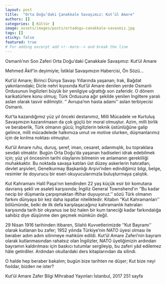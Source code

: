 ```yaml
---
layout: post
title:  "Orta Doğu’daki Çanakkale Savaşımız: Kut’ül Amare"
authors: []
categories: [ Kültür ]
image: assets/images/posts/ortadogu-canakkale-savasmiz.jpg
tags: []
sticky: false
featured: true
# For adding excerpt add <!--more--> and break the line
---
```

Osmanlı’nın Son Zaferi Orta Doğu’daki Çanakkale Savaşımız: Kut’ül Amare

Mehmed Âkif’in deyimiyle; İstiklal Savaşımızın Habercisi, Ön Sözü…

Kut’ül Amare; Birinci Dünya Savaşı Yıllarında yaşanan; Irak, Bağdat yakınlarındaki; Dicle nehri kıyısında Kut’ül Amare denilen yerde Osmanlı Ordusunun İngilizleri büyük bir yenilgiye uğrattığı son zaferidir. O dönem karikatürlere konu olmuş; Türk Ordusuna ağır şekilde yenilen İngiltere yaralı aslan olarak tasvir edilmiştir. ‘’ Avrupa’nın hasta adamı’’ aslan terbiyecisi Osmanlı.
<!--more-->

Kut’ta kazandığımız yüz yıl önceki destanımız, Milli Mücadele ve Kurtuluş Savaşımızın kazanılmasın da çok güçlü bir moral olmuştur. Azim, milli birlik ve beraberlik, Türk olmanın gücü; İngilizlerin teknik üstünlüğüne galip gelince, milli mücadelede halkımıza umut ve motive olurken, düşmanlarımız için de kırılma noktası olmuştur.

Kut’ül Amare ruhu, duruş, şeref, iman, cesaret, adanmışlık, bu topraklara sevdalı olmaktır. Bugün Orta Doğu’da yaşanan hadiseleri idrak edebilmek için; yüz yıl öncesinin tarihi olaylarını bilmenin ve anlamanın gerekliliği muhakkaktır. Bu noktada savaşa katılan üst düzey askerlerin hatıratları, devlet arşivleri, Genelkurmay Başkanlığı Arşivi’nden edindiğimiz bilgi, belge, resimler ile doyurucu bir eseri okuyucularımızla buluşturmaya çalıştık.

Kut Kahramanı Halil Paşa’nın kendinden 22 yaş küçük esir bir komutana davranış şekli ve asaleti karşısında; İngiliz General Townshend’ın ‘’Bu kadar necip bir düşmanla çarpışmaktan iftihar duyuyoruz.’’ sözü Türk olmanın farkını dünyaya bir kez daha ispatlar niteliktedir. Kitabın ‘’Kut Kahramanları’’ bölümünde, belki de ilk defa karşılaşacağınız kahramanlık hatıraları karşısında tarih bir okyanus ise biz halen bir kum taneciği kadar farkındalığa sahibiz diye düşünme den geçmek mümkün değil.

29 Nisan 1916 tarihinden itibaren, Silahlı Kuvvetlerimizde ‘’Kut Bayramı’’ olarak kutlanan bu zafer; 1952 yılında Türkiye’nin NATO üyesi olması ile beraber adım adım silinmeye mahkûm edildi. Kut’ül Amare Zaferi’nin bayram olarak kutlanmasından rahatsız olan İngilizler, NATO üyeliğimizin ardından bayramın kaldırılması için baskıcı tutumlar sergileyip, bu zaferi yâd edilemez hâle getirdiler. Ardından okullardaki ders kitaplarından da silindi.

O halde hep beraber bakalım; bugün bize tarihten ne düşer; Kut bize neyi fısıldar, bizden ne ister?

Kut’ül Amare Zafer Bilgi Mihrabad Yayınları İstanbul, 2017 251 sayfa
